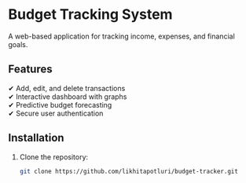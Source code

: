 # Budget Tracking System
A web-based application for tracking income, expenses, and financial goals.

## Features
✔ Add, edit, and delete transactions  
✔ Interactive dashboard with graphs  
✔ Predictive budget forecasting  
✔ Secure user authentication  

## Installation
1. Clone the repository:  
   ```sh
   git clone https://github.com/likhitapotluri/budget-tracker.git
